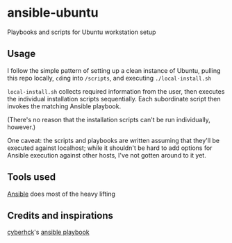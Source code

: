# ansible-ubuntu
Playbooks and scripts for Ubuntu workstation setup

## Usage
I follow the simple pattern of setting up a clean instance of Ubuntu, pulling this repo locally, `cd`ing into `/scripts`, and executing `./local-install.sh`

`local-install.sh` collects required information from the user, then executes the individual installation scripts sequentially.
Each subordinate script then invokes the matching Ansible playbook.

(There's no reason that the installation scripts can't be run individually, however.)

One caveat: the scripts and playbooks are written assuming that they'll be executed against localhost; while it shouldn't be hard to add options for Ansible execution against other hosts, I've not gotten around to it yet.

## Tools used
[Ansible](https://www.ansible.com/) does most of the heavy lifting

## Credits and inspirations
[cyberhck](https://github.com/cyberhck)'s [ansible playbook](https://github.com/cyberhck/ansible-ubuntu)

